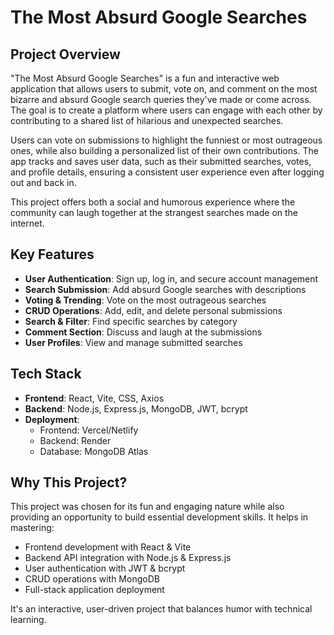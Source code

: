 # The Most Absurd Google Searches

## Project Overview
"The Most Absurd Google Searches" is a fun and interactive web application that allows users to submit, vote on, and comment on the most bizarre and absurd Google search queries they've made or come across. The goal is to create a platform where users can engage with each other by contributing to a shared list of hilarious and unexpected searches.

Users can vote on submissions to highlight the funniest or most outrageous ones, while also building a personalized list of their own contributions. The app tracks and saves user data, such as their submitted searches, votes, and profile details, ensuring a consistent user experience even after logging out and back in.

This project offers both a social and humorous experience where the community can laugh together at the strangest searches made on the internet.

## Key Features
- **User Authentication**: Sign up, log in, and secure account management
- **Search Submission**: Add absurd Google searches with descriptions
- **Voting & Trending**: Vote on the most outrageous searches
- **CRUD Operations**: Add, edit, and delete personal submissions
- **Search & Filter**: Find specific searches by category
- **Comment Section**: Discuss and laugh at the submissions
- **User Profiles**: View and manage submitted searches

## Tech Stack
- **Frontend**: React, Vite, CSS, Axios
- **Backend**: Node.js, Express.js, MongoDB, JWT, bcrypt
- **Deployment**:
  - Frontend: Vercel/Netlify
  - Backend: Render
  - Database: MongoDB Atlas

## Why This Project?
This project was chosen for its fun and engaging nature while also providing an opportunity to build essential development skills. It helps in mastering:
- Frontend development with React & Vite
- Backend API integration with Node.js & Express.js
- User authentication with JWT & bcrypt
- CRUD operations with MongoDB
- Full-stack application deployment

It's an interactive, user-driven project that balances humor with technical learning.






